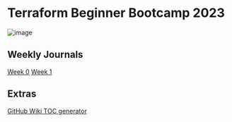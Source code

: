 # Terraform Beginner Bootcamp 2023

![image](https://github.com/jas-m-lee/terraform-beginner-bootcamp-2023/assets/137957852/2726ad87-143e-4924-80b2-f3ea939fc663)

## Weekly Journals
[Week 0](/journal/week0.md)
[Week 1](/journal/week1.md)

## Extras
[GitHub Wiki TOC generator](https://ecotrust-canada.github.io/markdown-toc/)
